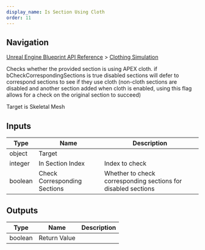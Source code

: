 ```yaml
---
display_name: Is Section Using Cloth
order: 11
---
```

## Navigation

[Unreal Engine Blueprint API Reference](https://dev.epicgames.com/documentation/en-us/unreal-engine/BlueprintAPI) > [Clothing Simulation](https://dev.epicgames.com/documentation/en-us/unreal-engine/BlueprintAPI/ClothingSimulation)

Checks whether the provided section is using APEX cloth. if bCheckCorrespondingSections is true
disabled sections will defer to correspond sections to see if they use cloth (non-cloth sections
are disabled and another section added when cloth is enabled, using this flag allows for a check
on the original section to succeed)

Target is Skeletal Mesh

## Inputs

| Type | Name | Description |
| --- | --- | --- |
| object | Target |  |
| integer | In Section Index | Index to check |
| boolean | Check Corresponding Sections | Whether to check corresponding sections for disabled sections |

## Outputs

| Type | Name | Description |
| --- | --- | --- |
| boolean | Return Value |  |
